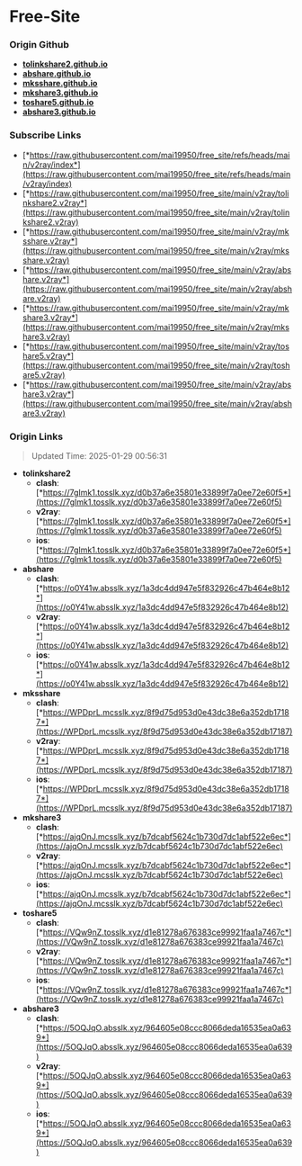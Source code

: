 # Free-Site

### Origin Github

- [**tolinkshare2.github.io**](https://github.com/tolinkshare2/tolinkshare2.github.io)
- [**abshare.github.io**](https://github.com/abshare/abshare.github.io)
- [**mksshare.github.io**](https://github.com/mksshare/mksshare.github.io)
- [**mkshare3.github.io**](https://github.com/mkshare3/mkshare3.github.io)
- [**toshare5.github.io**](https://github.com/toshare5/toshare5.github.io)
- [**abshare3.github.io**](https://github.com/abshare3/abshare3.github.io)

### Subscribe Links

- [*https://raw.githubusercontent.com/mai19950/free_site/refs/heads/main/v2ray/index*](https://raw.githubusercontent.com/mai19950/free_site/refs/heads/main/v2ray/index)
- [*https://raw.githubusercontent.com/mai19950/free_site/main/v2ray/tolinkshare2.v2ray*](https://raw.githubusercontent.com/mai19950/free_site/main/v2ray/tolinkshare2.v2ray)
- [*https://raw.githubusercontent.com/mai19950/free_site/main/v2ray/mksshare.v2ray*](https://raw.githubusercontent.com/mai19950/free_site/main/v2ray/mksshare.v2ray)
- [*https://raw.githubusercontent.com/mai19950/free_site/main/v2ray/abshare.v2ray*](https://raw.githubusercontent.com/mai19950/free_site/main/v2ray/abshare.v2ray)
- [*https://raw.githubusercontent.com/mai19950/free_site/main/v2ray/mkshare3.v2ray*](https://raw.githubusercontent.com/mai19950/free_site/main/v2ray/mkshare3.v2ray)
- [*https://raw.githubusercontent.com/mai19950/free_site/main/v2ray/toshare5.v2ray*](https://raw.githubusercontent.com/mai19950/free_site/main/v2ray/toshare5.v2ray)
- [*https://raw.githubusercontent.com/mai19950/free_site/main/v2ray/abshare3.v2ray*](https://raw.githubusercontent.com/mai19950/free_site/main/v2ray/abshare3.v2ray)

### Origin Links

> Updated Time: 2025-01-29 00:56:31

- **tolinkshare2**
  - **clash**: [*https://7gImk1.tosslk.xyz/d0b37a6e35801e33899f7a0ee72e60f5*](https://7gImk1.tosslk.xyz/d0b37a6e35801e33899f7a0ee72e60f5)
  - **v2ray**: [*https://7gImk1.tosslk.xyz/d0b37a6e35801e33899f7a0ee72e60f5*](https://7gImk1.tosslk.xyz/d0b37a6e35801e33899f7a0ee72e60f5)
  - **ios**: [*https://7gImk1.tosslk.xyz/d0b37a6e35801e33899f7a0ee72e60f5*](https://7gImk1.tosslk.xyz/d0b37a6e35801e33899f7a0ee72e60f5)
- **abshare**
  - **clash**: [*https://o0Y41w.absslk.xyz/1a3dc4dd947e5f832926c47b464e8b12*](https://o0Y41w.absslk.xyz/1a3dc4dd947e5f832926c47b464e8b12)
  - **v2ray**: [*https://o0Y41w.absslk.xyz/1a3dc4dd947e5f832926c47b464e8b12*](https://o0Y41w.absslk.xyz/1a3dc4dd947e5f832926c47b464e8b12)
  - **ios**: [*https://o0Y41w.absslk.xyz/1a3dc4dd947e5f832926c47b464e8b12*](https://o0Y41w.absslk.xyz/1a3dc4dd947e5f832926c47b464e8b12)
- **mksshare**
  - **clash**: [*https://WPDprL.mcsslk.xyz/8f9d75d953d0e43dc38e6a352db17187*](https://WPDprL.mcsslk.xyz/8f9d75d953d0e43dc38e6a352db17187)
  - **v2ray**: [*https://WPDprL.mcsslk.xyz/8f9d75d953d0e43dc38e6a352db17187*](https://WPDprL.mcsslk.xyz/8f9d75d953d0e43dc38e6a352db17187)
  - **ios**: [*https://WPDprL.mcsslk.xyz/8f9d75d953d0e43dc38e6a352db17187*](https://WPDprL.mcsslk.xyz/8f9d75d953d0e43dc38e6a352db17187)
- **mkshare3**
  - **clash**: [*https://ajqOnJ.mcsslk.xyz/b7dcabf5624c1b730d7dc1abf522e6ec*](https://ajqOnJ.mcsslk.xyz/b7dcabf5624c1b730d7dc1abf522e6ec)
  - **v2ray**: [*https://ajqOnJ.mcsslk.xyz/b7dcabf5624c1b730d7dc1abf522e6ec*](https://ajqOnJ.mcsslk.xyz/b7dcabf5624c1b730d7dc1abf522e6ec)
  - **ios**: [*https://ajqOnJ.mcsslk.xyz/b7dcabf5624c1b730d7dc1abf522e6ec*](https://ajqOnJ.mcsslk.xyz/b7dcabf5624c1b730d7dc1abf522e6ec)
- **toshare5**
  - **clash**: [*https://VQw9nZ.tosslk.xyz/d1e81278a676383ce99921faa1a7467c*](https://VQw9nZ.tosslk.xyz/d1e81278a676383ce99921faa1a7467c)
  - **v2ray**: [*https://VQw9nZ.tosslk.xyz/d1e81278a676383ce99921faa1a7467c*](https://VQw9nZ.tosslk.xyz/d1e81278a676383ce99921faa1a7467c)
  - **ios**: [*https://VQw9nZ.tosslk.xyz/d1e81278a676383ce99921faa1a7467c*](https://VQw9nZ.tosslk.xyz/d1e81278a676383ce99921faa1a7467c)
- **abshare3**
  - **clash**: [*https://5OQJqO.absslk.xyz/964605e08ccc8066deda16535ea0a639*](https://5OQJqO.absslk.xyz/964605e08ccc8066deda16535ea0a639)
  - **v2ray**: [*https://5OQJqO.absslk.xyz/964605e08ccc8066deda16535ea0a639*](https://5OQJqO.absslk.xyz/964605e08ccc8066deda16535ea0a639)
  - **ios**: [*https://5OQJqO.absslk.xyz/964605e08ccc8066deda16535ea0a639*](https://5OQJqO.absslk.xyz/964605e08ccc8066deda16535ea0a639)
